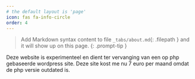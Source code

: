 ```yaml
---
# the default layout is 'page'
icon: fas fa-info-circle
order: 4
---
```


> Add Markdown syntax content to file `_tabs/about.md`{: .filepath } and it will show up on this page.
{: .prompt-tip }

Deze website is experimenteel en dient ter vervanging van een op php gebaseerde wordpress site. Deze site kost me nu 7 euro per maand omdat de php versie outdated is.
